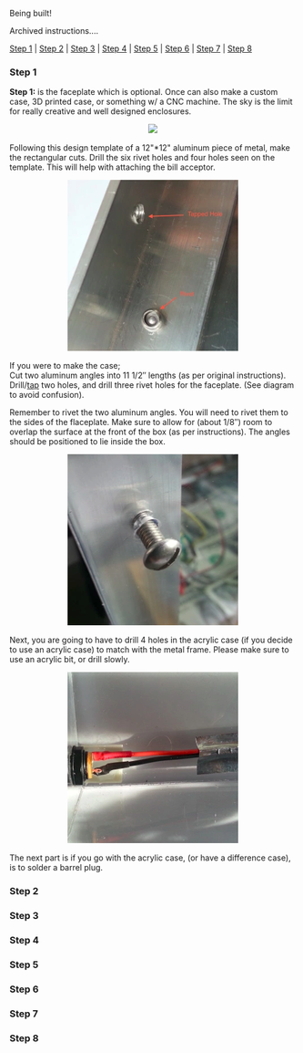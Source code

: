 Being built!

Archived instructions....

[Step 1](https://archive.vn/wip/QjAo4) | [Step 2](https://archive.vn/wip/oicTY) | [Step 3](https://archive.vn/wip/xF90d) | [Step 4](https://archive.vn/wip/Qr4cH) | [Step 5](https://archive.vn/wip/XKHhy) | [Step 6](https://archive.vn/wip/FpZW3) | [Step 7](https://archive.vn/wip/yRiOx) | [Step 8](https://archive.vn/wip/siBF1)


### Step 1
**Step 1:** is the faceplate which is optional. Once can also make a custom case, 3D printed case, or something w/ a CNC machine. The sky is the limit for really creative and well designed enclosures.
<p align="center">
<img src="https://openbitcoinatm.files.wordpress.com/2014/02/obcatm_faceplate.png" width="550">
</p>
Following this design template of a 12"*12" aluminum piece of metal, make the rectangular cuts. Drill the six rivet holes and four holes seen on the template. This will help with attaching the bill acceptor.

<p align="center">
<img src="https://raw.githubusercontent.com/Mentors4EDU/Images/master/holesvw.png">
</p>

If you were to make the case; \
Cut two aluminum angles into 11 1/2″ lengths (as per original instructions). \
Drill/[tap](https://en.wikipedia.org/wiki/Tap_and_die#mediaviewer/File:Tap_and_T-wrench.jpg) two holes, and drill three rivet holes for the faceplate. (See diagram to avoid confusion).

Remember to rivet the two aluminum angles. You will need to rivet them to the sides of the flaceplate. Make sure to allow for (about 1/8″) room to overlap the surface at the front of the box (as per instructions). The angles should be positioned to lie inside the box.

<p align="center">
<img src="https://raw.githubusercontent.com/Mentors4EDU/Images/master/fabrivot.png">
</p>

Next, you are going to have to drill 4 holes in the acrylic case (if you decide to use an acrylic case) to match with the metal frame. Please make sure to use an acrylic bit, or  drill slowly.

<p align="center">
<img src="https://raw.githubusercontent.com/Mentors4EDU/Images/master/plugbarrel.png">
</p>

The next part is if you go with the acrylic case, (or have a difference case), is to solder a barrel plug.

### Step 2

### Step 3

### Step 4

### Step 5

### Step 6

### Step 7

### Step 8

